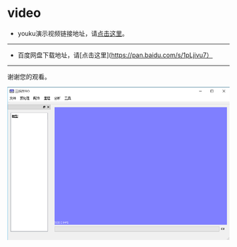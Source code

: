 # video

- youku演示视频链接地址，请[点击这里](http://v.youku.com/v_show/id_XMTg3NjQxNjk1Mg==.html
)。

******

- 百度网盘下载地址，请[点击这里](https://pan.baidu.com/s/1pLjivu7）

******

谢谢您的观看。

![](https://github.com/bozhicheng91/pictures/blob/master/zero/zero-picture.png?raw=true)
